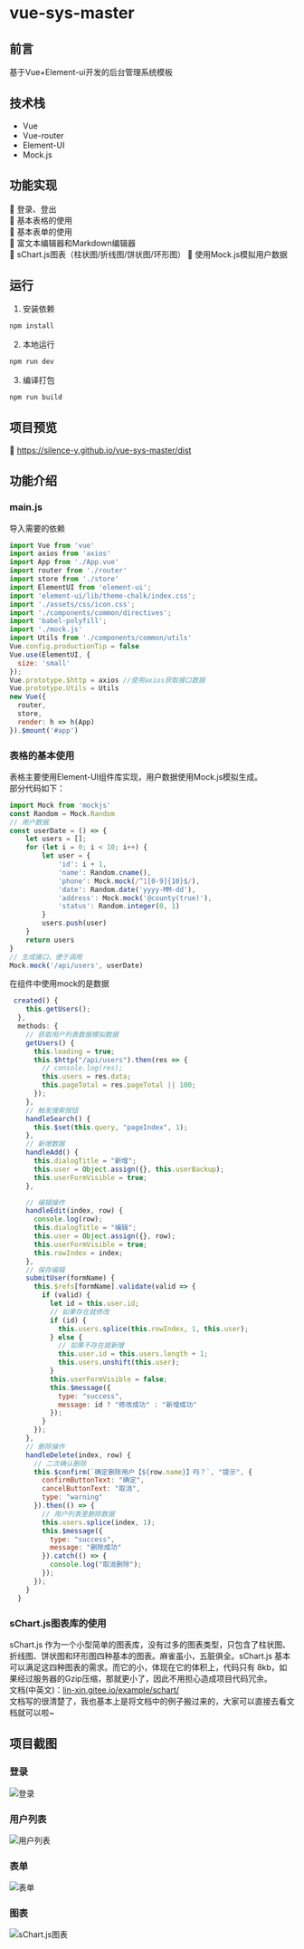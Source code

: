 # vue-sys-master
## 前言
基于Vue+Element-ui开发的后台管理系统模板
## 技术栈
+ Vue  
+ Vue-router  
+ Element-UI  
+ Mock.js
## 功能实现
:pencil: 登录、登出  
:pencil: 基本表格的使用  
:pencil: 基本表单的使用  
:pencil: 富文本编辑器和Markdown编辑器  
:pencil: sChart.js图表（柱状图/折线图/饼状图/环形图）
:pencil: 使用Mock.js模拟用户数据
## 运行
1. 安装依赖
``` bash
npm install
```
2. 本地运行
``` bash
npm run dev
```
3. 编译打包
``` bash
npm run build
```
## 项目预览
:link:   https://silence-y.github.io/vue-sys-master/dist
## 功能介绍
### main.js
导入需要的依赖
``` javascript
import Vue from 'vue'
import axios from 'axios'
import App from './App.vue'
import router from './router'
import store from './store'
import ElementUI from 'element-ui';
import 'element-ui/lib/theme-chalk/index.css'; 
import './assets/css/icon.css';
import './components/common/directives';
import 'babel-polyfill';
import './mock.js'
import Utils from './components/common/utils'
Vue.config.productionTip = false
Vue.use(ElementUI, {
  size: 'small'
});
Vue.prototype.$http = axios //使用axios获取接口数据
Vue.prototype.Utils = Utils
new Vue({
  router,
  store,
  render: h => h(App)
}).$mount('#app')
```
### 表格的基本使用
表格主要使用Element-UI组件库实现，用户数据使用Mock.js模拟生成。  
部分代码如下：
``` javascript
import Mock from 'mockjs'
const Random = Mock.Random
// 用户数据
const userDate = () => {
    let users = [];
    for (let i = 0; i < 10; i++) {
        let user = {
            'id': i + 1,
            'name': Random.cname(),
            'phone': Mock.mock(/^1[0-9]{10}$/),
            'date': Random.date('yyyy-MM-dd'),
            'address': Mock.mock('@county(true)'),
            'status': Random.integer(0, 1)
        }
        users.push(user)
    }
    return users
}
// 生成接口，便于调用
Mock.mock('/api/users', userDate)
```
在组件中使用mock的是数据
``` javascript
 created() {
    this.getUsers();
  },
  methods: {
    // 获取用户列表数据模拟数据
    getUsers() {
      this.loading = true;
      this.$http("/api/users").then(res => {
        // console.log(res);
        this.users = res.data;
        this.pageTotal = res.pageTotal || 100;
      });
    },
    // 触发搜索按钮
    handleSearch() {
      this.$set(this.query, "pageIndex", 1);
    },
    // 新增数据
    handleAdd() {
      this.dialogTitle = "新增";
      this.user = Object.assign({}, this.userBackup);
      this.userFormVisible = true;
    },

    // 编辑操作
    handleEdit(index, row) {
      console.log(row);
      this.dialogTitle = "编辑";
      this.user = Object.assign({}, row);
      this.userFormVisible = true;
      this.rowIndex = index;
    },
    // 保存编辑
    submitUser(formName) {
      this.$refs[formName].validate(valid => {
        if (valid) {
          let id = this.user.id;
          // 如果存在就修改
          if (id) {
            this.users.splice(this.rowIndex, 1, this.user);
          } else {
            // 如果不存在就新增
            this.user.id = this.users.length + 1;
            this.users.unshift(this.user);
          }
          this.userFormVisible = false;
          this.$message({
            type: "success",
            message: id ? "修改成功" : "新增成功"
          });
        }
      });
    },
    // 删除操作
    handleDelete(index, row) {
      // 二次确认删除
      this.$confirm(`确定删除用户【${row.name}】吗？`, "提示", {
        confirmButtonText: "确定",
        cancelButtonText: "取消",
        type: "warning"
      }).then(() => {
        // 用户列表里删除数据
        this.users.splice(index, 1);
        this.$message({
          type: "success",
          message: "删除成功"
        }).catch(() => {
          console.log("取消删除");
        });
      });
    }
  }
```
### sChart.js图表库的使用
sChart.js 作为一个小型简单的图表库，没有过多的图表类型，只包含了柱状图、折线图、饼状图和环形图四种基本的图表。麻雀虽小，五脏俱全。sChart.js 基本可以满足这四种图表的需求。而它的小，体现在它的体积上，代码只有 8kb，如果经过服务器的Gzip压缩，那就更小了，因此不用担心造成项目代码冗余。  
文档(中英文)：[lin-xin.gitee.io/example/schart/](lin-xin.gitee.io/example/schart/)  
文档写的很清楚了，我也基本上是将文档中的例子搬过来的，大家可以直接去看文档就可以啦~
## 项目截图
### 登录
![登录](https://github.com/Silence-Y/vue-sys-master/blob/master/screenshots/img_login.png)
### 用户列表
![用户列表](https://github.com/Silence-Y/vue-sys-master/blob/master/screenshots/img_user.png)
### 表单
![表单](https://github.com/Silence-Y/vue-sys-master/blob/master/screenshots/img_form.png)
### 图表
![sChart.js图表](https://github.com/Silence-Y/vue-sys-master/blob/master/screenshots/img_scharts.png)
